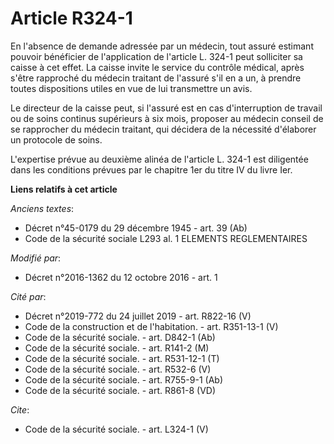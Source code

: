 # Article R324-1

En l'absence de demande adressée par un médecin, tout assuré estimant pouvoir bénéficier de l'application de l'article L.
324-1 peut solliciter sa caisse à cet effet. La caisse invite le service du contrôle médical, après s'être rapproché du
médecin traitant de l'assuré s'il en a un, à prendre toutes dispositions utiles en vue de lui transmettre un avis. 

Le directeur de la caisse peut, si l'assuré est en cas d'interruption de travail ou de soins continus supérieurs à six mois,
proposer au médecin conseil de se rapprocher du médecin traitant, qui décidera de la nécessité d'élaborer un protocole de
soins. 

L'expertise prévue au deuxième alinéa de l'article L. 324-1 est diligentée dans les conditions prévues par le chapitre 1er du
titre IV du livre Ier.

**Liens relatifs à cet article**

_Anciens textes_:

  - Décret n°45-0179 du 29 décembre 1945 - art. 39 (Ab)
  - Code de la sécurité sociale L293 al. 1 ELEMENTS REGLEMENTAIRES

_Modifié par_:

  - Décret n°2016-1362 du 12 octobre 2016 - art. 1

_Cité par_:

  - Décret n°2019-772 du 24 juillet 2019 - art. R822-16 (V)
  - Code de la construction et de l'habitation. - art. R351-13-1 (V)
  - Code de la sécurité sociale. - art. D842-1 (Ab)
  - Code de la sécurité sociale. - art. R141-2 (M)
  - Code de la sécurité sociale. - art. R531-12-1 (T)
  - Code de la sécurité sociale. - art. R532-6 (V)
  - Code de la sécurité sociale. - art. R755-9-1 (Ab)
  - Code de la sécurité sociale. - art. R861-8 (VD)

_Cite_:

  - Code de la sécurité sociale. - art. L324-1 (V)
